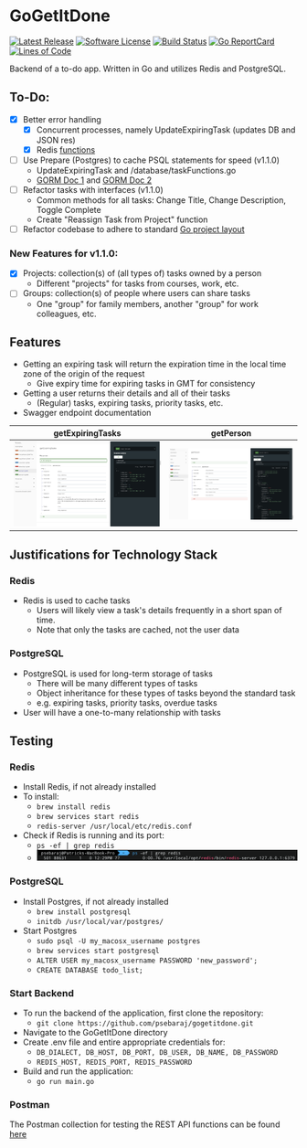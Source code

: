 # GoGetItDone
[![Latest Release](https://img.shields.io/github/release/psebaraj/gogetitdone.svg?style=for-the-badge)](https://github.com/psebaraj/gogetitdone/releases)
[![Software License](https://img.shields.io/badge/license-MIT-brightgreen.svg?style=for-the-badge)](/LICENSE)
[![Build Status](https://img.shields.io/github/workflow/status/psebaraj/gogetitdone/Go?style=for-the-badge)](https://github.com/PSebaRaj/GoGetItDone/actions/workflows/go.yml)
[![Go ReportCard](https://goreportcard.com/badge/github.com/psebaraj/gogetitdone?style=for-the-badge)](https://goreportcard.com/report/psebaraj/gogetitdone)
[![Lines of Code](https://img.shields.io/tokei/lines/github/psebaraj/gogetitdone?style=for-the-badge)](https://github.com/psebaraj/gogetitdone/actions)

Backend of a to-do app. Written in Go and utilizes Redis and PostgreSQL.

## To-Do:
- [x] Better error handling
	- [x] Concurrent processes, namely UpdateExpiringTask (updates DB and JSON res)
	- [x] Redis [functions](https://github.com/PSebaRaj/GoGetItDone/blob/main/cache/cache.go)
- [ ] Use Prepare (Postgres) to cache PSQL statements for speed (v1.1.0)
	- UpdateExpiringTask and /database/taskFunctions.go
	- [GORM Doc 1](https://gorm.io/docs/performance.html) and [GORM Doc 2](https://gorm.io/docs/v2_release_note.html#Prepared-Statement-Mode)
- [ ] Refactor tasks with interfaces (v1.1.0)
	- Common methods for all tasks: Change Title, Change Description, Toggle Complete
	- Create "Reassign Task from Project" function
- [ ] Refactor codebase to adhere to standard [Go project layout](https://github.com/golang-standards/project-layout)

### New Features for v1.1.0:
- [x] Projects: collection(s) of (all types of) tasks owned by a person
	- Different "projects" for tasks from courses, work, etc.
- [ ] Groups: collection(s) of people where users can share tasks
	- One "group" for family members, another "group" for work colleagues, etc.

## Features
- Getting an expiring task will return the expiration time in the local time zone of the origin of the request
	- Give expiry time for expiring tasks in GMT for consistency
- Getting a user returns their details and all of their tasks
	- (Regular) tasks, expiring tasks, priority tasks, etc.
- Swagger endpoint documentation

getExpiringTasks                        |getPerson
:--------------------------------------:|:--------------------------------------:
![Swagger1](./pictures/GGIDSwagger1.png)|![Swagger2](./pictures/GGIDSwagger2.png)

## Justifications for Technology Stack
### Redis
- Redis is used to cache tasks
	- Users will likely view a task's details frequently in a short span of time.
	- Note that only the tasks are cached, not the user data

### PostgreSQL
- PostgreSQL is used for long-term storage of tasks
	- There will be many different types of tasks
	- Object inheritance for these types of tasks beyond the standard task
	- e.g. expiring tasks, priority tasks, overdue tasks
- User will have a one-to-many relationship with tasks

## Testing
### Redis
- Install Redis, if not already installed
- To install:
	- `brew install redis`
	- `brew services start redis`
	- `redis-server /usr/local/etc/redis.conf`
- Check if Redis is running and its port:
	- `ps -ef | grep redis`
	- ![RedisCheck](./pictures/CheckRedisRunning.png)

### PostgreSQL
- Install Postgres, if not already installed
	- `brew install postgresql`
	- `initdb /usr/local/var/postgres/`
- Start Postgres
	- `sudo psql -U my_macosx_username postgres`
	- `brew services start postgresql`
	- `ALTER USER my_macosx_username PASSWORD 'new_password';`
	- `CREATE DATABASE todo_list;`

### Start Backend
- To run the backend of the application, first clone the repository:
	- `git clone https://github.com/psebaraj/gogetitdone.git`
- Navigate to the GoGetItDone directory
- Create .env file and entire appropriate credentials for:
	- `DB_DIALECT, DB_HOST, DB_PORT, DB_USER, DB_NAME, DB_PASSWORD`
	- `REDIS_HOST, REDIS_PORT, REDIS_PASSWORD`
- Build and run the application:
	- `go run main.go`

### Postman
The Postman collection for testing the REST API functions can be found [here](https://www.getpostman.com/collections/40ab42d058be92ae4ef7)
